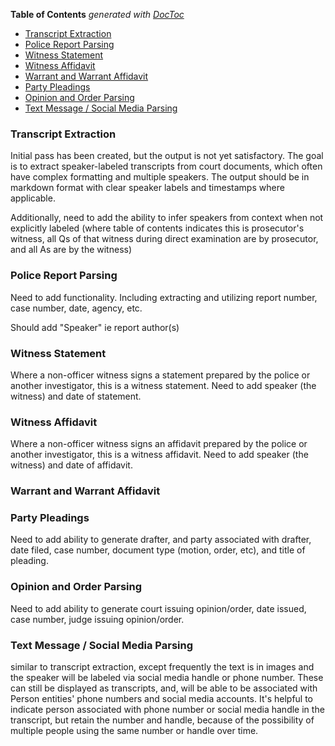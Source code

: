 <!-- START doctoc generated TOC please keep comment here to allow auto update -->
<!-- DON'T EDIT THIS SECTION, INSTEAD RE-RUN doctoc TO UPDATE -->

**Table of Contents** _generated with [DocToc](https://github.com/thlorenz/doctoc)_

- [Transcript Extraction](#transcript-extraction)
- [Police Report Parsing](#police-report-parsing)
- [Witness Statement](#witness-statement)
- [Witness Affidavit](#witness-affidavit)
- [Warrant and Warrant Affidavit](#warrant-and-warrant-affidavit)
- [Party Pleadings](#party-pleadings)
- [Opinion and Order Parsing](#opinion-and-order-parsing)
- [Text Message / Social Media Parsing](#text-message--social-media-parsing)

<!-- END doctoc generated TOC please keep comment here to allow auto update -->

### Transcript Extraction

Initial pass has been created, but the output is not yet satisfactory. The goal is to extract speaker-labeled transcripts from court documents, which often have complex formatting and multiple speakers. The output should be in markdown format with clear speaker labels and timestamps where applicable.

Additionally, need to add the ability to infer speakers from context when not explicitly labeled (where table of contents indicates this is prosecutor's witness, all Qs of that witness during direct examination are by prosecutor, and all As are by the witness)

### Police Report Parsing

Need to add functionality. Including extracting and utilizing report number, case number, date, agency, etc.

Should add "Speaker" ie report author(s)

### Witness Statement

Where a non-officer witness signs a statement prepared by the police or another investigator, this is a witness statement. Need to add speaker (the witness) and date of statement.

### Witness Affidavit

Where a non-officer witness signs an affidavit prepared by the police or another investigator, this is a witness affidavit. Need to add speaker (the witness) and date of affidavit.

### Warrant and Warrant Affidavit

### Party Pleadings

Need to add ability to generate drafter, and party associated with drafter, date filed, case number, document type (motion, order, etc), and title of pleading.

### Opinion and Order Parsing

Need to add ability to generate court issuing opinion/order, date issued, case number, judge issuing opinion/order.

### Text Message / Social Media Parsing

similar to transcript extraction, except frequently the text is in images and the speaker will be labeled via social media handle or phone number. These can still be displayed as transcripts, and, will be able to be associated with Person entities' phone numbers and social media accounts. It's helpful to indicate person associated with phone number or social media handle in the transcript, but retain the number and handle, because of the possibility of multiple people using the same number or handle over time.
